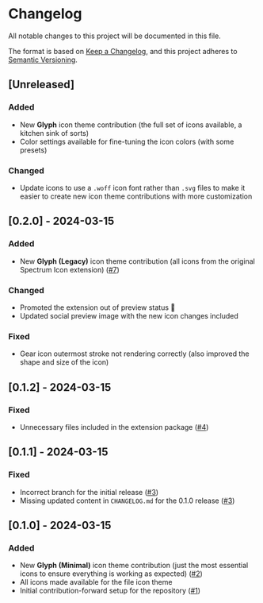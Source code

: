# Changelog

All notable changes to this project will be documented in this file.

The format is based on [Keep a Changelog](https://keepachangelog.com/en/1.1.0/),
and this project adheres to
[Semantic Versioning](https://semver.org/spec/v2.0.0.html).

## [Unreleased]

### Added

- New **Glyph** icon theme contribution (the full set of icons available, a
  kitchen sink of sorts)
- Color settings available for fine-tuning the icon colors (with some presets)

### Changed

- Update icons to use a `.woff` icon font rather than `.svg` files to make it
  easier to create new icon theme contributions with more customization

## [0.2.0] - 2024-03-15

### Added

- New **Glyph (Legacy)** icon theme contribution (all icons from the original
  Spectrum Icon extension)
  ([#7](https://github.com/lewxdev/vscode-glyph/pull/7))

### Changed

- Promoted the extension out of preview status 🎉
- Updated social preview image with the new icon changes included

### Fixed

- Gear icon outermost stroke not rendering correctly (also improved the shape
  and size of the icon)

## [0.1.2] - 2024-03-15

### Fixed

- Unnecessary files included in the extension package
  ([#4](https://github.com/lewxdev/vscode-glyph/pull/4))

## [0.1.1] - 2024-03-15

### Fixed

- Incorrect branch for the initial release
  ([#3](https://github.com/lewxdev/vscode-glyph/pull/3))
- Missing updated content in `CHANGELOG.md` for the 0.1.0 release
  ([#3](https://github.com/lewxdev/vscode-glyph/pull/3))

## [0.1.0] - 2024-03-15

### Added

- New **Glyph (Minimal)** icon theme contribution (just the most essential icons
  to ensure everything is working as expected)
  ([#2](https://github.com/lewxdev/vscode-glyph/pull/2))
- All icons made available for the file icon theme
- Initial contribution-forward setup for the repository
  ([#1](https://github.com/lewxdev/vscode-glyph/pull/1))
